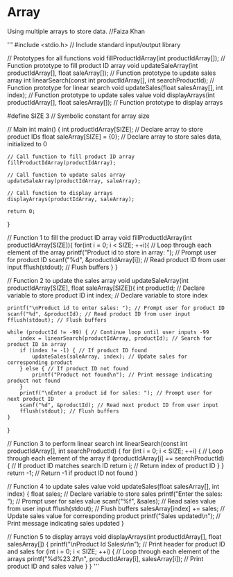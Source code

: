 # Array
Using multiple arrays to store data. 
//Faiza Khan

'''
#include <stdio.h> // Include standard input/output library

// Prototypes for all functions
void fillProductIdArray(int productIdArray[]); // Function prototype to fill product ID array
void updateSaleArray(int productIdArray[], float saleArray[]); // Function prototype to update sales array
int linearSearch(const int productIdArray[], int searchProductId); // Function prototype for linear search
void updateSales(float salesArray[], int index); // Function prototype to update sales value
void displayArrays(int productIdArray[], float salesArray[]); // Function prototype to display arrays

#define SIZE 3 // Symbolic constant for array size

// Main
int main() {
    int productIdArray[SIZE]; // Declare array to store product IDs
    float saleArray[SIZE] = {0}; // Declare array to store sales data, initialized to 0

    // Call function to fill product ID array
    fillProductIdArray(productIdArray);

    // Call function to update sales array
    updateSaleArray(productIdArray, saleArray);

    // Call function to display arrays
    displayArrays(productIdArray, saleArray);

    return 0;
}

// Function 1 to fill the product ID array
void fillProductIdArray(int productIdArray[SIZE]){
    for(int i = 0; i < SIZE; ++i){ // Loop through each element of the array
        printf("Product id to store in array: "); // Prompt user for product ID
        scanf("%d", &productIdArray[i]); // Read product ID from user input
        fflush(stdout); // Flush buffers
    }
}

// Function 2 to update the sales array
void updateSaleArray(int productIdArray[SIZE], float saleArray[SIZE]){
    int productId; // Declare variable to store product ID
    int index; // Declare variable to store index

    printf("\nProduct id to enter sales: "); // Prompt user for product ID
    scanf("%d", &productId); // Read product ID from user input
    fflush(stdout); // Flush buffers

    while (productId != -99) { // Continue loop until user inputs -99
        index = linearSearch(productIdArray, productId); // Search for product ID in array
        if (index != -1) { // If product ID found
            updateSales(saleArray, index); // Update sales for corresponding product
        } else { // If product ID not found
            printf("Product not found\n"); // Print message indicating product not found
        }
        printf("\nEnter a product id for sales: "); // Prompt user for next product ID
        scanf("%d", &productId); // Read next product ID from user input
        fflush(stdout); // Flush buffers
    }
}

// Function 3 to perform linear search
int linearSearch(const int productIdArray[], int searchProductId) {
    for (int i = 0; i < SIZE; ++i) { // Loop through each element of the array
        if (productIdArray[i] == searchProductId) { // If product ID matches search ID
            return i; // Return index of product ID
        }
    }
    return -1; // Return -1 if product ID not found
}

// Function 4 to update sales value
void updateSales(float salesArray[], int index) {
    float sales; // Declare variable to store sales
    printf("Enter the sales: "); // Prompt user for sales value
    scanf("%f", &sales); // Read sales value from user input
    fflush(stdout); // Flush buffers
    salesArray[index] += sales; // Update sales value for corresponding product
    printf("Sales updated\n"); // Print message indicating sales updated
}

// Function 5 to display arrays
void displayArrays(int productIdArray[], float salesArray[]) {
    printf("\nProduct Id           Sales\n\n"); // Print header for product ID and sales
    for (int i = 0; i < SIZE; ++i) { // Loop through each element of the arrays
        printf("%d%23.2f\n", productIdArray[i], salesArray[i]); // Print product ID and sales value
    }
}
'''
